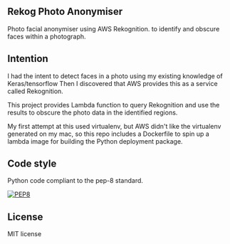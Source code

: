 ## Rekog Photo Anonymiser
Photo facial anonymiser using AWS Rekognition. to identify and obscure faces within a photograph.

## Intention
I had the intent to detect faces in a photo using my existing knowledge of Keras/tensorflow
Then I discovered that AWS provides this as a service called Rekognition.

This project provides Lambda function to query Rekognition and use the results to obscure the photo data in the identified regions.

My first attempt at this used virtualenv, but AWS didn't like the virtualenv generated on my mac, so this repo includes a Dockerfile to spin up a lambda image for building the Python deployment package.

## Code style
Python code compliant to the pep-8 standard.

[![PEP8](https://img.shields.io/badge/code%20style-pep8-orange.svg)](https://www.python.org/dev/peps/pep-0008/)
 
## License
MIT license